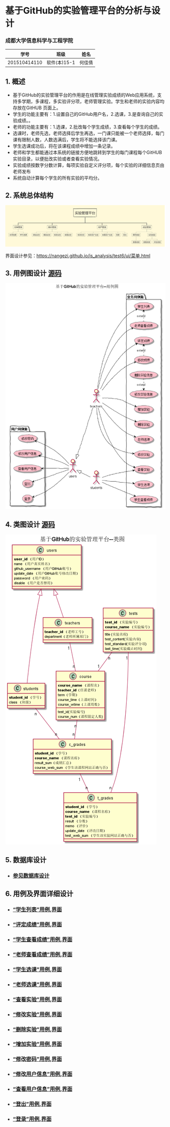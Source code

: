 ﻿﻿<!-- markdownlint-disable MD033-->
<!-- 禁止MD033类型的警告 https://www.npmjs.com/package/markdownlint -->

# 基于GitHub的实验管理平台的分析与设计

### 成都大学信息科学与工程学院

|学号|班级|姓名|
|:-------:|:-------------: | :----------:|
|201510414110|软件(本)15-1|何佳倩|

## 1. 概述
- 基于GitHub的实验管理平台的作用是在线管理实验成绩的Web应用系统，支持多学期，多课程，多实验评分项，老师管理实验。学生和老师的实验内容均存放在GitHUB
页面上。
- 学生的功能主要有：1.设置自己的GitHub用户名，2.选课，3.是查询自己的实验成绩。。
- 老师的功能主要有：1.选课，2.批改每个学生成绩，3.查看每个学生的成绩。
- 选课时，老师先选，老师选择后学生再选，一门课只能被一个老师选择，每门课有限制人数，人数选满后，学生将不能选择该门课。
- 学生选课成功后，将在该课程成绩中增加一条记录。
- 老师和学生都能通过本系统的链接方便地跳转到学生的每门课程每个GitHUB实验目录，以便批改实验或者查看实验情况。
- 实验成绩按数字分数计算，每项实验自定义评分项，每个实验的详细信息页由老师发布
- 系统自动计算每个学生的所有实验的平均分。
    
## 2. 系统总体结构
![系统总体结构](系统总体结构.png)

界面设计参见：https://nangezi.github.io/is_analysis/test6/ui/菜单.html
    
## 3. 用例图设计 [源码](src/usecase.puml)
![](images/usecase.png)

## 4. 类图设计 [源码](src/class.puml)
![](images/class.png)

## 5. 数据库设计
- ### [参见数据库设计](./数据库设计.md)

## 6. 用例及界面详细设计
- ### [“学生列表”用例](./用例/学生列表.md),[界面](https://nangezi.github.io/is_analysis/test6/ui/学生列表.html)
- ### [“评定成绩”用例](./用例/评定成绩.md),[界面](https://nangezi.github.io/is_analysis/test6/ui/评定成绩.html)
- ### [“学生查看成绩”用例](./用例/学生查看成绩.md),[界面](https://nangezi.github.io/is_analysis/test6/ui/学生查看成绩.html)
- ### [“老师查看成绩”用例](./用例/老师查看成绩.md),[界面](https://nangezi.github.io/is_analysis/test6/ui/学生列表.html)
- ### [“学生选课”用例](./用例/学生选课.md),[界面](https://nangezi.github.io/is_analysis/test6/ui/学生选课.html)
- ### [“老师选课”用例](./用例/老师选课.md),[界面](https://nangezi.github.io/is_analysis/test6/ui/老师选课.html)
- ### [“查看实验”用例](./用例/查看实验.md),[界面](https://nangezi.github.io/is_analysis/test6/ui/查看实验信息.html)
- ### [“修改实验”用例](./用例/修改实验.md),[界面](https://nangezi.github.io/is_analysis/test6/ui/修改实验信息.html)
- ### [“删除实验”用例](./用例/删除实验.md),[界面](https://nangezi.github.io/is_analysis/test6/ui/修改实验信息.html)
- ### [“增加实验”用例](./用例/增加实验.md),[界面](https://nangezi.github.io/is_analysis/test6/ui/增加实验.html)
- ### [“修改密码”用例](./用例/修改密码.md),[界面](https://nangezi.github.io/is_analysis/test6/ui/修改密码.html)
- ### [“修改用户信息”用例](./用例/修改用户信息.md),[界面](https://nangezi.github.io/is_analysis/test6/ui/修改信息.html)
- ### [“查看用户信息”用例](./用例/查看用户信息.md),[界面](https://nangezi.github.io/is_analysis/test6/ui/查看信息.html)
- ### [“登出”用例](./用例/登出.md),[界面](https://nangezi.github.io/is_analysis/test6/ui/登出.html)
- ### [“登录”用例](./用例/登录.md),[界面](https://nangezi.github.io/is_analysis/test6/ui/登录.html)

    